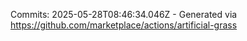 Commits: 2025-05-28T08:46:34.046Z - Generated via https://github.com/marketplace/actions/artificial-grass
<br>
